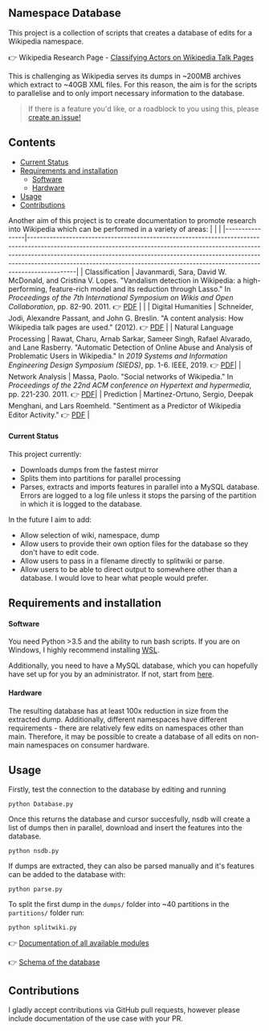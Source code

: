 ## Namespace Database

This project is a collection of scripts that creates a database of edits for a  Wikipedia namespace.

👉 Wikipedia Research Page - [Classifying Actors on Wikipedia Talk Pages](https://meta.wikimedia.org/wiki/Research:Classifying_Actors_on_Talk_Pages#Goals)

This is challenging as Wikipedia serves its dumps in ~200MB archives
which extract to ~40GB XML files. For this reason, the aim is for the
scripts to parallelise and to only import necessary information to the database.

> If there is a feature you'd like, or a roadblock to you using this, please [create an issue!](https://github.com/carlinmack/NamespaceDatabase/issues/new)


## Contents

  * [Current Status](#Current-Status)
* [Requirements and installation](#Requirements-and-installation)
  * [Software](#Software)
  * [Hardware](#Hardware)
* [Usage](#Usage)
* [Contributions](#Contributions)

Another aim of this project is to create documentation to promote research into Wikipedia which can be performed in a variety of areas:
|                |                                                                                                                                                                                                                                                                                                                                       |
|----------------|---------------------------------------------------------------------------------------------------------------------------------------------------------------------------------------------------------------------------------------------------------------------------------------------------------------------------------------|
| Classification | Javanmardi, Sara, David W. McDonald, and Cristina V. Lopes. "Vandalism detection in Wikipedia: a high-performing, feature-rich model and its reduction through Lasso." In *Proceedings of the 7th International Symposium on Wikis and Open Collaboration*, pp. 82-90. 2011. 👉 [PDF](https://www.ics.uci.edu/~sjavanma/WikiSym-2011.pdf) |                                                             |
| Digital Humanities          | Schneider, Jodi, Alexandre Passant, and John G. Breslin. "A content analysis: How Wikipedia talk pages are used." (2012). 👉 [PDF](http://socialsemantics.org/files/publications/20100426_webs2010a.pdf)                |
| Natural Language Processing | Rawat, Charu, Arnab Sarkar, Sameer Singh, Rafael Alvarado, and Lane Rasberry. "Automatic Detection of Online Abuse and Analysis of Problematic Users in Wikipedia." In *2019 Systems and Information Engineering Design Symposium (SIEDS)*, pp. 1-6. IEEE, 2019. 👉 [PDF](https://meta.wikimedia.org/wiki/File:Automatic_Detection_of_Online_Abuse_and_Analysis_of_Problematic_Users_in_Wikipedia_preprint.pdf)|
| Network Analysis            | Massa, Paolo. "Social networks of Wikipedia." In *Proceedings of the 22nd ACM conference on Hypertext and hypermedia*, pp. 221-230. 2011. 👉 [PDF](https://www.gnuband.org/papers/social_networks_of_wikipedia/)|
| Prediction                  | Martinez-Ortuno, Sergio, Deepak Menghani, and Lars Roemheld. "Sentiment as a Predictor of Wikipedia Editor Activity." 👉 [PDF](http://cs229.stanford.edu/proj2014/Sergio%20Martinez-Ortuno,%20Deepak%20Menghani,%20Lars%20Roemheld,%20Sentiment%20as%20a%20Predictor%20of%20Wikipedia%20Editor%20Activity.pdf) |


#### Current Status

This project currently:

* Downloads dumps from the fastest mirror
* Splits them into partitions for parallel processing
* Parses, extracts and imports features in parallel into a MySQL database. Errors are logged to a log file unless it stops the parsing of the partition in which it is logged to the database.

In the future I aim to add:

* Allow selection of wiki, namespace, dump
* Allow users to provide their own option files for the database so they don't have to edit code.
* Allow users to pass in a filename directly to splitwiki or parse. 
* Allow users to be able to direct output to somewhere other than a database. I would love to hear what people would prefer.

## Requirements and installation

#### Software 

You need Python >3.5 and the ability to run bash scripts. If you are on Windows, I highly recommend installing [WSL](https://docs.microsoft.com/en-us/windows/wsl/install-win10). 

Additionally, you need to have a MySQL database, which you can hopefully have set up for you by an administrator. If not, start from [here](https://dev.mysql.com/doc/refman/8.0/en/installing.html). 

#### Hardware

The resulting database has at least 100x reduction in size from the extracted dump. Additionally, different namespaces have different requirements - there are relatively few edits on namespaces other than main. Therefore, it may be possible to create a database of all edits on non-main namespaces on consumer hardware. 

## Usage

Firstly, test the connection to the database by editing and running

```
python Database.py
```

Once this returns the database and cursor succesfully, nsdb will create a list of dumps then in parallel, download and insert the features into the database.

```
python nsdb.py
```

If dumps are extracted, they can also be parsed manually and it's features can be added to the database with:

```
python parse.py
```

To split the first dump in the `dumps/` folder into ~40 partitions in the `partitions/` folder run:

```
python splitwiki.py
```

👉 [Documentation of all available modules](DOCUMENTATION.md)

👉 [Schema of the database](schema.md)

## Contributions

I gladly accept contributions via GitHub pull requests, however please include documentation of the use case with your PR.
